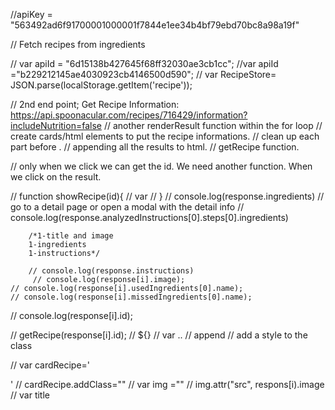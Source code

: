  //apiKey = "563492ad6f91700001000001f7844e1ee34b4bf79ebd70bc8a98a19f"

 // Fetch recipes from ingredients

// var apiId = "6d15138b427645f68ff32030ae3cb1cc"; 
    //var apiId ="b229212145ae4030923cb4146500d590";
    // var RecipeStore= JSON.parse(localStorage.getItem('recipe'));

//  2nd end point; Get Recipe Information: https://api.spoonacular.com/recipes/716429/information?includeNutrition=false
// another renderResult function within the for loop 
//  create cards/html elements to put the recipe informations. 
// clean up each part before . 
// appending all the results to html. 
// getRecipe function. 

// only when we click we can get the id. We need another function. When we click on the result. 

// function showRecipe(id){
//     var 
// }
  //  console.log(response.ingredients)
         // go to a detail page or open a modal with the detail info
        // console.log(response.analyzedInstructions[0].steps[0].ingredients)
        
        /*1-title and image
        1-ingredients
        1-instructions*/

        // console.log(response.instructions)
         // console.log(response[i].image);
    // console.log(response[i].usedIngredients[0].name);
    // console.log(response[i].missedIngredients[0].name);
  //  console.log(response[i].id);
    
  //  getRecipe(response[i].id);
  // ${}
// var ..
// append
// add a style to the class

// var cardRecipe='<div>'
// cardRecipe.addClass=""
// var img ="<img>"
// img.attr("src", respons[i).image
//     var title
